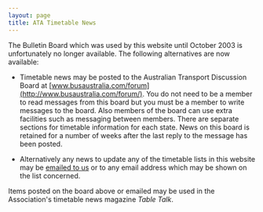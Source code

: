 ```yaml
---
layout: page
title: ATA Timetable News
---
```

The Bulletin Board which was used by this website until October 2003 is unfortunately no longer available.
The following alternatives are now available:

* Timetable news may be posted to the Australian Transport Discussion Board at [www.busaustralia.com/forum](http://www.busaustralia.com/forum/).
You do not need to be a member to read messages from this board but you must be a member to write messages to the board. Also members of the board can use extra facilities such as messaging between members.
There are separate sections for timetable information for each state.
News on this board is retained for a number of weeks after the last reply to the message has been posted.

* Alternatively any news to update any of the timetable lists in this website may be [emailed to us](mailto:webmaster@timetable.org.au) or to any email address which may be shown on the list concerned.

Items posted on the board above or emailed may be used in the Association's timetable news magazine *Table Talk*.
